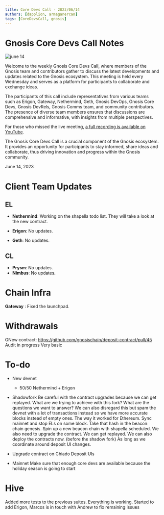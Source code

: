 ```yaml
---
title: Core Devs Call - 2023/06/14
authors: [dapplion, armaganercan]
tags: [CoreDevsCall, gnosis]
---
```


# Gnosis Core Devs Call Notes

![june 14](https://github.com/gnosischain/documentation-1/assets/75987728/38db4350-4c5d-4da8-a29c-9129ae069841)

Welcome to the weekly Gnosis Core Devs Call, where members of the Gnosis team and contributors gather to discuss the latest developments and updates related to the Gnosis ecosystem. This meeting is held every Wednesday and serves as a platform for participants to collaborate and exchange ideas.

The participants of this call include representatives from various teams such as Erigon, Gateway, Nethermind, Geth, Gnosis DevOps, Gnosis Core Devs, Gnosis DevRels, Gnosis Comms team, and community contributors. The presence of diverse team members ensures that discussions are comprehensive and informative, with insights from multiple perspectives.

For those who missed the live meeting, [a full recording is available on YouTube](https://youtu.be/DjkAugZ-ONY).

The Gnosis Core Devs Call is a crucial component of the Gnosis ecosystem. It provides an opportunity for participants to stay informed, share ideas and collaborate, thus driving innovation and progress within the Gnosis community.

June 14, 2023

# Client Team Updates

## EL

- **Nethermind**: Working on the shapella todo list. They will take a look at the new contract.

- **Erigon**: No updates.
- **Geth**: No updates.

## CL

- **Prysm**: No updates.
- **Nimbus**: No updates.

# Chain Infra

**Gateway** : Fixed the launchpad.

# Withdrawals

GNew contract: https://github.com/gnosischain/deposit-contract/pull/45
Audit in progress
Very basic

# To-do

- New devnet

  - 50/50 Nethermind + Erigon

- Shadowfork
  Be careful with the contract upgrades because we can get replayed. What are we trying to achieve with this fork? What are the questions we want to answer? We can also disregard this but spam the devnet with a lot of transactions instead so we have more accurate blocks instead of empty ones. The way it worked for Ethereum. Sync mainnet and stop ELs on some block. Take that hash in the beacon chain genesis. Spin up a new beacon chain with shapella scheduled. We also need to upgrade the contract. We can get replayed. We can also deploy the contracts now. (before the shadow fork) As long as we coordinate around deposit UI changes.

- Upgrade contract on Chiado
  Deposit UIs

- Mainnet
  Make sure that enough core devs are available because the holiday season is going to start

# Hive

Added more tests to the previous suites. Everything is working. Started to add Erigon, Marcos is in touch with Andrew to fix remaining issues
